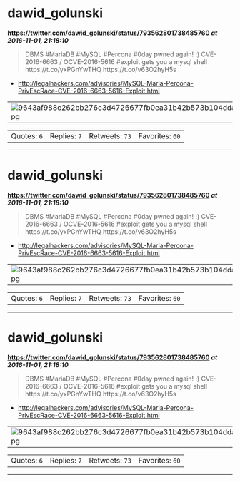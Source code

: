 # dawid_golunski
**https://twitter.com/dawid_golunski/status/793562801738485760 _at 2016-11-01, 21:18:10_**
<blockquote>
DBMS #MariaDB #MySQL #Percona #0day pwned again! :)  CVE-2016-6663 / OCVE-2016-5616 #exploit gets you a mysql shell  https://t.co/yxPGnYwTHQ https://t.co/v63O2hyH5s
</blockquote>

* http://legalhackers.com/advisories/MySQL-Maria-Percona-PrivEscRace-CVE-2016-6663-5616-Exploit.html

<table><tr>
<td><img src="pictures/9643af988c262bb276c3d4726677fb0ea31b42b573b104dda323b397740e9a3a.jpg" alt="9643af988c262bb276c3d4726677fb0ea31b42b573b104dda323b397740e9a3a.jpg"></td>
</table></tr>
<table><tr>
<td>Quotes: <code>6</code></td>
<td>Replies: <code>7</code></td>
<td>Retweets: <code>73</code></td>
<td>Favorites: <code>60</code></td>
</tr></table>

---

# dawid_golunski
**https://twitter.com/dawid_golunski/status/793562801738485760 _at 2016-11-01, 21:18:10_**
<blockquote>
DBMS #MariaDB #MySQL #Percona #0day pwned again! :)  CVE-2016-6663 / OCVE-2016-5616 #exploit gets you a mysql shell  https://t.co/yxPGnYwTHQ https://t.co/v63O2hyH5s
</blockquote>

* http://legalhackers.com/advisories/MySQL-Maria-Percona-PrivEscRace-CVE-2016-6663-5616-Exploit.html

<table><tr>
<td><img src="pictures/9643af988c262bb276c3d4726677fb0ea31b42b573b104dda323b397740e9a3a.jpg" alt="9643af988c262bb276c3d4726677fb0ea31b42b573b104dda323b397740e9a3a.jpg"></td>
</table></tr>
<table><tr>
<td>Quotes: <code>6</code></td>
<td>Replies: <code>7</code></td>
<td>Retweets: <code>73</code></td>
<td>Favorites: <code>60</code></td>
</tr></table>

---

# dawid_golunski
**https://twitter.com/dawid_golunski/status/793562801738485760 _at 2016-11-01, 21:18:10_**
<blockquote>
DBMS #MariaDB #MySQL #Percona #0day pwned again! :)  CVE-2016-6663 / OCVE-2016-5616 #exploit gets you a mysql shell  https://t.co/yxPGnYwTHQ https://t.co/v63O2hyH5s
</blockquote>

* http://legalhackers.com/advisories/MySQL-Maria-Percona-PrivEscRace-CVE-2016-6663-5616-Exploit.html

<table><tr>
<td><img src="pictures/9643af988c262bb276c3d4726677fb0ea31b42b573b104dda323b397740e9a3a.jpg" alt="9643af988c262bb276c3d4726677fb0ea31b42b573b104dda323b397740e9a3a.jpg"></td>
</table></tr>
<table><tr>
<td>Quotes: <code>6</code></td>
<td>Replies: <code>7</code></td>
<td>Retweets: <code>73</code></td>
<td>Favorites: <code>60</code></td>
</tr></table>

---

